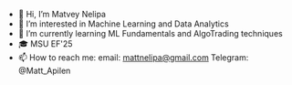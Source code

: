 - 👋 Hi, I’m Matvey Nelipa
- 👀 I’m interested in Machine Learning and Data Analytics
- 🌱 I’m currently learning ML Fundamentals and AlgoTrading techniques
- 🎓 MSU EF'25
- 📫 How to reach me:
  email: mattnelipa@gmail.com
  Telegram: @Matt_Apilen
